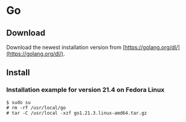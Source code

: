 # Go

## Download

Download the newest installation version from [https://golang.org/dl/](https://golang.org/dl/).

## Install

### Installation example for version **21.4** on Fedora Linux

```
$ sudo su
# rm -rf /usr/local/go
# tar -C /usr/local -xzf go1.21.3.linux-amd64.tar.gz
```
